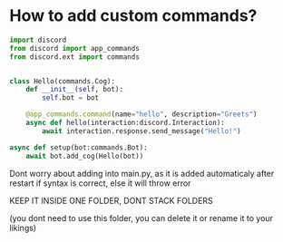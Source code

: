 # How to add custom commands?

```python
import discord
from discord import app_commands
from discord.ext import commands


class Hello(commands.Cog):
    def __init__(self, bot):
        self.bot = bot

    @app_commands.command(name="hello", description="Greets")
    async def hello(interaction:discord.Interaction):
        await interaction.response.send_message("Hello!")

async def setup(bot:commands.Bot):
    await bot.add_cog(Hello(bot))
```

Dont worry about adding into main.py, as it is added automaticaly after restart if syntax is correct, else it will throw error

KEEP IT INSIDE ONE FOLDER, DONT STACK FOLDERS

(you dont need to use this folder, you can delete it or rename it to your likings)
